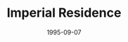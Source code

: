 ---
mission_id: reside
editorsChoice:
title: "Imperial Residence"
authors:
    - "Agustin Leon"
date: 1995-09-07
filename: "reside1a.zip"
description: "You've been working at home on your own Dark Forces level, and are setting some flags in the starting sector to values that had never been tried before.  There's a blinding light, and you suddenly find yourself in an abomination of your own house.  You realize that the Jedi Engine has sucked you in, and turned your house into a Dark Forces level.  You know what to do: your goal is to get the Death Star plans, and get out."
cover:
levelReplaced: SECBASE
difficulty: no
bm:	no
fme: no
wax: no
three_do: no
voc: no
gmd: no
vue: no
lfd: no
base: "New level from scratch" 
editors: "DFUSE"

---